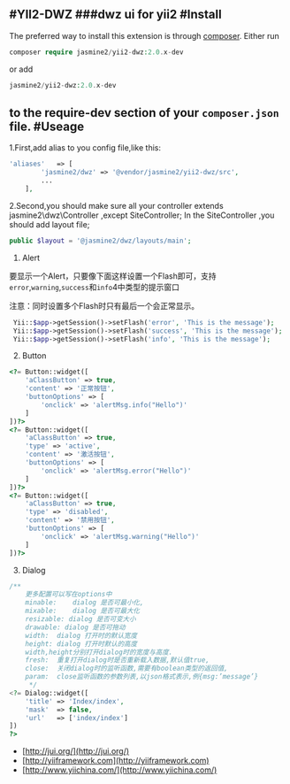 #YII2-DWZ
###dwz ui for yii2
#Install
------------

The preferred way to install this extension is through [composer](http://getcomposer.org/download/).
Either run

```php
composer require jasmine2/yii2-dwz:2.0.x-dev
```

or add 

```php
jasmine2/yii2-dwz:2.0.x-dev
```

to the require-dev section of your `composer.json` file.
#Useage
---

1.First,add alias to you config file,like this:

```php
'aliases'   => [
        'jasmine2/dwz' => '@vendor/jasmine2/yii2-dwz/src',
        ...
    ],
```

2.Second,you should make sure all your controller extends jasmine2\dwz\Controller ,except SiteController;
In the SiteController ,you should add layout file;

```php
public $layout = '@jasmine2/dwz/layouts/main';
```

1. Alert

要显示一个Alert，只要像下面这样设置一个Flash即可，支持`error`,`warning`,`success`和`info`4中类型的提示窗口

注意：同时设置多个Flash时只有最后一个会正常显示。

```php
 Yii::$app->getSession()->setFlash('error', 'This is the message');
 Yii::$app->getSession()->setFlash('success', 'This is the message');
 Yii::$app->getSession()->setFlash('info', 'This is the message');
```

2. Button

```php
<?= Button::widget([
	'aClassButton' => true,
	'content' => '正常按钮',
	'buttonOptions' => [
		'onclick' => 'alertMsg.info("Hello")'
	]
])?>
<?= Button::widget([
	'aClassButton' => true,
	'type' => 'active',
	'content' => '激活按钮',
	'buttonOptions' => [
		'onclick' => 'alertMsg.error("Hello")'
	]
])?>
<?= Button::widget([
	'aClassButton' => true,
	'type' => 'disabled',
	'content' => '禁用按钮',
	'buttonOptions' => [
		'onclick' => 'alertMsg.warning("Hello")'
	]
])?>
```
3. Dialog

```php
/**
	更多配置可以写在options中
	minable:	dialog 是否可最小化,
	mixable:	dialog 是否可最大化
	resizable: dialog 是否可变大小
	drawable: dialog 是否可拖动
	width:	dialog 打开时的默认宽度
	height:	dialog 打开时默认的高度
	width,height分别打开dialog时的宽度与高度.
	fresh:	重复打开dialog时是否重新载入数据,默认值true,
	close:	关闭dialog时的监听函数,需要有boolean类型的返回值,
	param:	close监听函数的参数列表,以json格式表示,例{msg:’message’}
	 */
<?= Dialog::widget([
	'title' => 'Index/index',
	'mask'  => false,
	'url'   => ['index/index']
])
?>
```

* [http://jui.org/](http://jui.org/)
* [http://yiiframework.com](http://yiiframework.com)
* [http://www.yiichina.com/](http://www.yiichina.com/)
